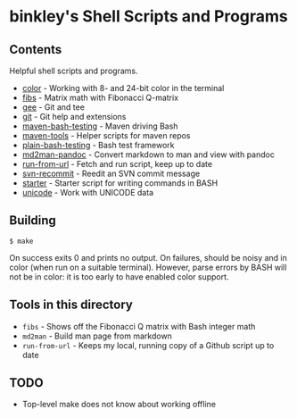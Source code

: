 # binkley's Shell Scripts and Programs

## Contents

Helpful shell scripts and programs.

* [color](color/README.md) - Working with 8- and 24-bit color in the terminal
* [fibs](fibs) - Matrix math with Fibonacci Q-matrix
* [gee](gee/README.md) - Git and tee
* [git](git/README.md) - Git help and extensions
* [maven-bash-testing](maven-bash-testing/README.md) - Maven driving Bash
* [maven-tools](maven-tools) - Helper scripts for maven repos
* [plain-bash-testing](plain-bash-testing/README.md) - Bash test framework
* [md2man-pandoc](md2man-pandoc) - Convert markdown to man and view with pandoc
* [run-from-url](run-from-url) - Fetch and run script, keep up to date
* [svn-recommit](svn-recommit/README.md) - Reedit an SVN commit message
* [starter](starter/README.md) - Starter script for writing commands in BASH
* [unicode](unicode/README.md) - Work with UNICODE data

## Building

```
$ make
```

On success exits 0 and prints no output.  On failures, should be noisy and
in color (when run on a suitable terminal).  However, parse errors by BASH will not be in color: it is too early to have enabled color support.

## Tools in this directory

* `fibs` - Shows off the Fibonacci Q matrix with Bash integer math
* `md2man` - Build man page from markdown
* `run-from-url` - Keeps my local, running copy of a Github script up to date

## TODO

* Top-level make does not know about working offline
